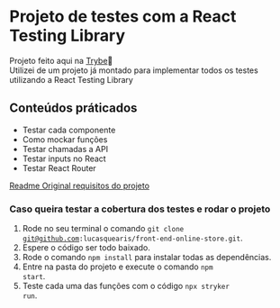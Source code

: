 # Projeto de testes com a React Testing Library

Projeto feito aqui na [Trybe](https://www.betrybe.com/):rocket:\
Utilizei de um projeto já montado para implementar todos os testes utilizando a React Testing Library

## Conteúdos práticados

- Testar cada componente
- Como mockar funções
- Testar chamadas a API
- Testar inputs no React
- Testar React Router

[Readme Original requisitos do projeto](https://github.com/lucasquearis/project-react-testing-library/blob/master/readmeOriginalProject.md)

### Caso queira testar a cobertura dos testes e rodar o projeto

1. Rode no seu terminal o comando <code>git clone git@github.com:lucasquearis/front-end-online-store.git</code>.
2. Espere o código ser todo baixado.
3. Rode o comando <code>npm install</code> para instalar todas as dependências.
4. Entre na pasta do projeto e execute o comando <code>npm start</code>.
4. Teste cada uma das funções com o código <code>npx stryker run</code>.
